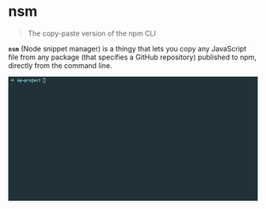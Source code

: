 # nsm

> The copy-paste version of the npm CLI

**`nsm`** (Node snippet manager) is a thingy that lets you copy any JavaScript file from any package (that specifies a GitHub repository) published to npm, directly from the command line.

![nsm in action](nsm-in-action.gif)
